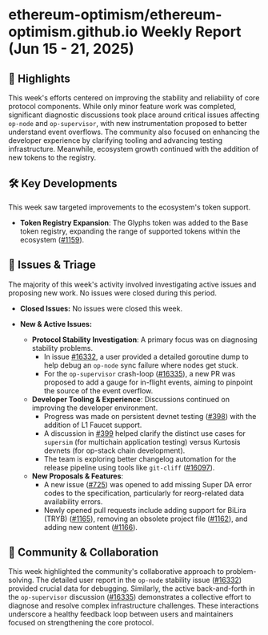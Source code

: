 # ethereum-optimism/ethereum-optimism.github.io Weekly Report (Jun 15 - 21, 2025)

## 🚀 Highlights
This week's efforts centered on improving the stability and reliability of core protocol components. While only minor feature work was completed, significant diagnostic discussions took place around critical issues affecting `op-node` and `op-supervisor`, with new instrumentation proposed to better understand event overflows. The community also focused on enhancing the developer experience by clarifying tooling and advancing testing infrastructure. Meanwhile, ecosystem growth continued with the addition of new tokens to the registry.

## 🛠️ Key Developments
This week saw targeted improvements to the ecosystem's token support.

- **Token Registry Expansion**: The Glyphs token was added to the Base token registry, expanding the range of supported tokens within the ecosystem ([#1159](https://github.com/ethereum-optimism/ethereum-optimism.github.io/pull/1159)).

## 🐛 Issues & Triage
The majority of this week's activity involved investigating active issues and proposing new work. No issues were closed during this period.

- **Closed Issues:** No issues were closed this week.

- **New & Active Issues:**
    - **Protocol Stability Investigation**: A primary focus was on diagnosing stability problems.
        - In issue [#16332](https://github.com/ethereum-optimism/ethereum-optimism.github.io/issues/16332), a user provided a detailed goroutine dump to help debug an `op-node` sync failure where nodes get stuck.
        - For the `op-supervisor` crash-loop ([#16335](https://github.com/ethereum-optimism/ethereum-optimism.github.io/issues/16335)), a new PR was proposed to add a gauge for in-flight events, aiming to pinpoint the source of the event overflow.
    - **Developer Tooling & Experience**: Discussions continued on improving the developer environment.
        - Progress was made on persistent devnet testing ([#398](https://github.com/ethereum-optimism/ethereum-optimism.github.io/issues/398)) with the addition of L1 Faucet support.
        - A discussion in [#399](https://github.com/ethereum-optimism/ethereum-optimism.github.io/issues/399) helped clarify the distinct use cases for `supersim` (for multichain application testing) versus Kurtosis devnets (for op-stack chain development).
        - The team is exploring better changelog automation for the release pipeline using tools like `git-cliff` ([#16097](https://github.com/ethereum-optimism/ethereum-optimism.github.io/issues/16097)).
    - **New Proposals & Features**:
        - A new issue ([#725](https://github.com/ethereum-optimism/ethereum-optimism.github.io/issues/725)) was opened to add missing Super DA error codes to the specification, particularly for reorg-related data availability errors.
        - Newly opened pull requests include adding support for BiLira (TRYB) ([#1165](https://github.com/ethereum-optimism/ethereum-optimism.github.io/pull/1165)), removing an obsolete project file ([#1162](https://github.com/ethereum-optimism/ethereum-optimism.github.io/pull/1162)), and adding new content ([#1166](https://github.com/ethereum-optimism/ethereum-optimism.github.io/pull/1166)).

## 💬 Community & Collaboration
This week highlighted the community's collaborative approach to problem-solving. The detailed user report in the `op-node` stability issue ([#16332](https://github.com/ethereum-optimism/ethereum-optimism.github.io/issues/16332)) provided crucial data for debugging. Similarly, the active back-and-forth in the `op-supervisor` discussion ([#16335](https://github.com/ethereum-optimism/ethereum-optimism.github.io/issues/16335)) demonstrates a collective effort to diagnose and resolve complex infrastructure challenges. These interactions underscore a healthy feedback loop between users and maintainers focused on strengthening the core protocol.